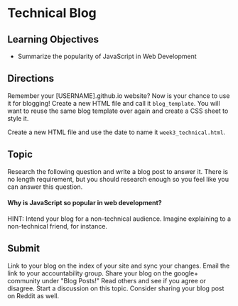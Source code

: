 # Technical Blog

## Learning Objectives

- Summarize the popularity of JavaScript in Web Development

## Directions

Remember your [USERNAME].github.io website? Now is your chance to use it for blogging! Create a new HTML file and call it `blog_template`. You will want to reuse the same blog template over again and create a CSS sheet to style it.

Create a new HTML file and use the date to name it `week3_technical.html`.

## Topic

Research the following question and write a blog post to answer it. There is no length requirement, but you should research enough so you feel like you can answer this question.

#### Why is JavaScript so popular in web development?

HINT: Intend your blog for a non-technical audience. Imagine explaining to a non-technical friend, for instance.

## Submit

Link to your blog on the index of your site and sync your changes. Email the link to your accountability group.
Share your blog on the google+ community under "Blog Posts!" Read others and see if you agree or disagree. Start a discussion on this topic.  Consider sharing your blog post on Reddit as well.
